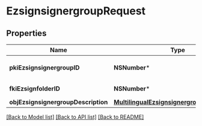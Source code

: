 # EzsignsignergroupRequest

## Properties
Name | Type | Description | Notes
------------ | ------------- | ------------- | -------------
**pkiEzsignsignergroupID** | **NSNumber*** | The unique ID of the Ezsignsignergroup | [optional] 
**fkiEzsignfolderID** | **NSNumber*** | The unique ID of the Ezsignfolder | 
**objEzsignsignergroupDescription** | [**MultilingualEzsignsignergroupDescription***](MultilingualEzsignsignergroupDescription.md) |  | 

[[Back to Model list]](../README.md#documentation-for-models) [[Back to API list]](../README.md#documentation-for-api-endpoints) [[Back to README]](../README.md)


